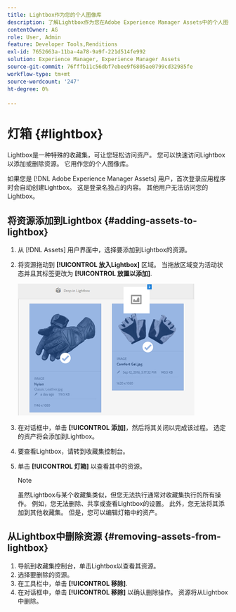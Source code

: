 ```yaml
---
title: Lightbox作为您的个人图像库
description: 了解Lightbox作为您在Adobe Experience Manager Assets中的个人图像库。
contentOwner: AG
role: User, Admin
feature: Developer Tools,Renditions
exl-id: 7652663a-11ba-4a78-9a9f-221d514fe992
solution: Experience Manager, Experience Manager Assets
source-git-commit: 76fffb11c56dbf7ebee9f6805ae0799cd32985fe
workflow-type: tm+mt
source-wordcount: '247'
ht-degree: 0%

---
```


# 灯箱 {#lightbox}

Lightbox是一种特殊的收藏集，可让您轻松访问资产。 您可以快速访问Lightbox以添加或删除资源。 它用作您的个人图像库。

如果您是 [!DNL Adobe Experience Manager Assets] 用户，首次登录应用程序时会自动创建Lightbox。 这是登录名独占的内容。 其他用户无法访问您的Lightbox。

## 将资源添加到Lightbox {#adding-assets-to-lightbox}

1. 从 [!DNL Assets] 用户界面中，选择要添加到Lightbox的资源。
1. 将资源拖动到 **[!UICONTROL 放入Lightbox]** 区域。 当拖放区域变为活动状态并且其标签更改为 **[!UICONTROL 放置以添加]**.

   ![add_to_lightbox](assets/add_to_lightbox.png)

1. 在对话框中，单击 **[!UICONTROL 添加]**，然后将其关闭以完成该过程。 选定的资产将会添加到Lightbox。
1. 要查看Lightbox，请转到收藏集控制台。
1. 单击 **[!UICONTROL 灯箱]** 以查看其中的资源。

   >[!NOTE]
   >
   >虽然Lightbox与某个收藏集类似，但您无法执行通常对收藏集执行的所有操作。 例如，您无法删除、共享或查看Lightbox的设置。 此外，您无法将其添加到其他收藏集。 但是，您可以编辑灯箱中的资产。

## 从Lightbox中删除资源 {#removing-assets-from-lightbox}

1. 导航到收藏集控制台，单击Lightbox以查看其资源。
1. 选择要删除的资源。
1. 在工具栏中，单击 **[!UICONTROL 移除]**.
1. 在对话框中，单击 **[!UICONTROL 移除]** 以确认删除操作。 资源将从Lightbox中删除。
